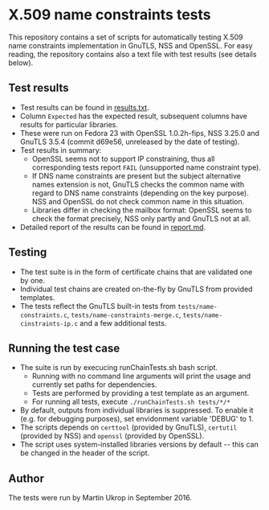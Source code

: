 X.509 name constraints tests
============================

This repository contains a set of scripts for automatically testing X.509 name constraints implementation in GnuTLS, NSS and OpenSSL. For easy reading, the repository contains also a text file with test results (see details below).

## Test results

* Test results can be found in [results.txt](results.txt).
* Column `Expected` has the expected result, subsequent columns have results for particular libraries.
* These were run on Fedora 23 with OpenSSL 1.0.2h-fips, NSS 3.25.0 and GnuTLS 3.5.4 (commit d69e56, unreleased by the date of testing).
* Test results in summary:
  * OpenSSL seems not to support IP constraining, thus all corresponding tests report `FAIL` (unsupported name constraint type).
  * If DNS name constraints are present but the subject alternative names extension is not, GnuTLS checks the common name with regard to DNS name constraints (depending on the key purpose). NSS and OpenSSL do not check common name in this situation.
  * Libraries differ in checking the mailbox format: OpenSSL seems to check the format precisely, NSS only partly and GnuTLS not at all.
* Detailed report of the results can be found in [report.md](report.md).

## Testing

* The test suite is in the form of certificate chains that are validated one by one.
* Individual test chains are created on-the-fly by GnuTLS from provided templates.
* The tests reflect the GnuTLS built-in tests from `tests/name-constraints.c`, `tests/name-constraints-merge.c`, `tests/name-cinstraints-ip.c` and a few additional tests.

## Running the test case

* The suite is run by execucing runChainTests.sh bash script.
  * Running with no command line arguments will print the usage and currently set paths for dependencies.
  * Tests are performed by providing a test template as an argument.
  * For running all tests, execute `./runChainTests.sh tests/*/*`
* By default, outputs from individual libraries is suppressed. To enable it (e.g. for debugging purposes), set envidonment variable 'DEBUG' to 1.
* The scripts depends on `certtool` (provided by GnuTLS), `certutil` (provided by NSS) and `openssl` (provided by OpenSSL).
* The script uses system-installed libraries versions by default -- this can be changed in the header of the script.

## Author

The tests were run by Martin Ukrop in September 2016.
